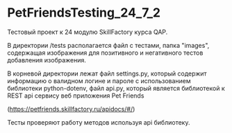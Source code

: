 # PetFriendsTesting_24_7_2

Тестовый проект к 24 модулю SkillFactory курса QAP.

В директории /tests располагается файл с тестами, папка "images", содержащая изображения для позитивного и негативного тестов добавления изображения.

В корневой директории лежат файл settings.py, который содержит информацию о валидном логине и пароле с использованием библиотеки python-dotenv, файл api.py, который является библиотекой к REST api сервису веб приложения Pet Friends

(https://petfriends.skillfactory.ru/apidocs/#/)

Тесты проверяют работу методов используя api библиотеку.
